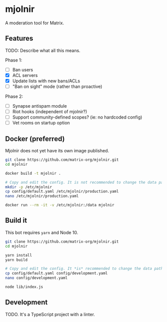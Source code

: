 # mjolnir

A moderation tool for Matrix.

## Features

TODO: Describe what all this means.

Phase 1:
* [ ] Ban users
* [x] ACL servers
* [x] Update lists with new bans/ACLs
* [ ] "Ban on sight" mode (rather than proactive)

Phase 2:
* [ ] Synapse antispam module
* [ ] Riot hooks (independent of mjolnir?)
* [ ] Support community-defined scopes? (ie: no hardcoded config)
* [ ] Vet rooms on startup option

## Docker (preferred)

Mjolnir does not yet have its own image published.

```bash
git clone https://github.com/matrix-org/mjolnir.git
cd mjolnir

docker build -t mjolnir .

# Copy and edit the config. It is not recommended to change the data path.
mkdir -p /etc/mjolnir
cp config/default.yaml /etc/mjolnir/production.yaml
nano /etc/mjolnir/production.yaml

docker run --rm -it -v /etc/mjolnir:/data mjolnir
```

## Build it

This bot requires `yarn` and Node 10.

```bash
git clone https://github.com/matrix-org/mjolnir.git
cd mjolnir

yarn install
yarn build

# Copy and edit the config. It *is* recommended to change the data path.
cp config/default.yaml config/development.yaml
nano config/development.yaml

node lib/index.js
```

## Development

TODO. It's a TypeScript project with a linter.
